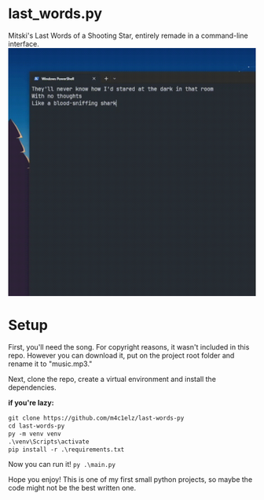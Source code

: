 # last_words.py

Mitski's Last Words of a Shooting Star, entirely remade in a command-line interface.
![program demo](demo.gif)

# Setup

First, you'll need the song.
For copyright reasons, it wasn't included in this repo. However you can download it, put on the project root folder and rename it to "music.mp3."

Next, clone the repo, create a virtual environment and install the dependencies.

**if you're lazy:**

```
git clone https://github.com/m4c1elz/last-words-py
cd last-words-py
py -m venv venv
.\venv\Scripts\activate
pip install -r .\requirements.txt
```

Now you can run it!
`py .\main.py`

Hope you enjoy!
This is one of my first small python projects, so maybe the code might not be the best written one.
